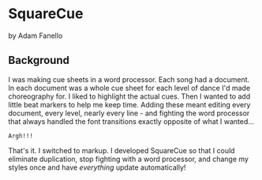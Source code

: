 SquareCue
=========
by Adam Fanello

Background
----------

I was making cue sheets in a word processor. Each song had a document.
In each document was a whole cue sheet for each level of dance I'd made choreography for.
I liked to highlight the actual cues. Then I wanted to add little beat markers to help me keep time.
Adding these meant editing every document, every level, nearly every line - and fighting the word processor
that always handled the font transitions exactly opposite of what I wanted...

    Argh!!!  

That's it. I switched to markup. I developed SquareCue so that I could eliminate duplication, stop fighting
with a word processor, and change my styles once and have _everything_ update automatically!


